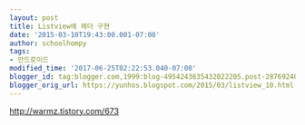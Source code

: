 ```yaml
---
layout: post
title: Listview에 헤더 구현
date: '2015-03-10T19:43:00.001-07:00'
author: schoolhompy
tags:
- 안드로이드
modified_time: '2017-06-25T02:22:53.040-07:00'
blogger_id: tag:blogger.com,1999:blog-4954243635432022205.post-2876924048996863655
blogger_orig_url: https://yunhos.blogspot.com/2015/03/listview_10.html
---
```


http://warmz.tistory.com/673